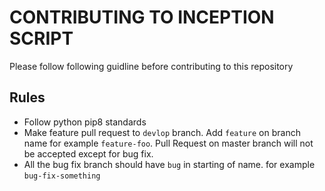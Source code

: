 # CONTRIBUTING TO INCEPTION SCRIPT
Please follow following guidline before contributing to this repository

## Rules
- Follow python pip8 standards
- Make feature pull request to `devlop` branch. Add `feature` on branch name for example `feature-foo`. Pull Request on master branch will not be accepted except for bug fix.
- All the bug fix branch should have `bug` in starting of name. for example `bug-fix-something`
